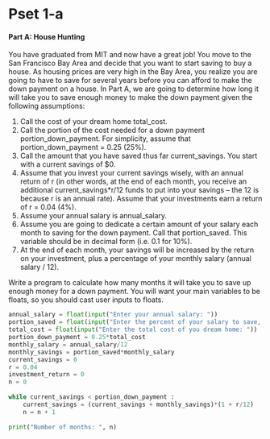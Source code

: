 # Pset 1-a
#### Part A: House Hunting
You have graduated from MIT and now have a great job! You move to the San Francisco Bay Area and decide that you want to start saving to buy a house. As housing prices are very high in the Bay Area, you realize you are going to have to save for several years before you can afford to make the down payment on a house. In Part A, we are going to determine how long it will take you to save enough money to make the down payment given the following assumptions:

1. Call the cost of your dream home total_cost.
2. Call the portion of the cost needed for a down payment portion_down_payment. For
simplicity, assume that portion_down_payment = 0.25 (25%).
3. Call the amount that you have saved thus far current_savings. You start with a current
savings of $0.
4. Assume that you invest your current savings wisely, with an annual return of r (in other words, at the end of each month, you receive an additional current_savings*r/12 funds to put into your savings – the 12 is because r is an annual rate). Assume that your investments earn a return of r = 0.04 (4%).
5. Assume your annual salary is annual_salary.
6. Assume you are going to dedicate a certain amount of your salary each month to saving for the down payment. Call that portion_saved. This variable should be in decimal form (i.e. 0.1 for 10%).
7. At the end of each month, your savings will be increased by the return on your investment, plus a percentage of your monthly salary (annual salary / 12).

Write a program to calculate how many months it will take you to save up enough money for a down payment. You will want your main variables to be floats, so you should cast user inputs to floats.


```python
annual_salary = float(input("Enter your annual salary: "))
portion_saved = float(input("Enter the percent of your salary to save, as a decimal: "))
total_cost = float(input("Enter the total cost of you dream home: "))
portion_down_payment = 0.25*total_cost
monthly_salary = annual_salary/12
monthly_savings = portion_saved*monthly_salary
current_savings = 0
r = 0.04
investment_return = 0
n = 0
  
while current_savings < portion_down_payment :
	current_savings = (current_savings + monthly_savings)*(1 + r/12)
	n = n + 1
  
print("Number of months: ", n)
```